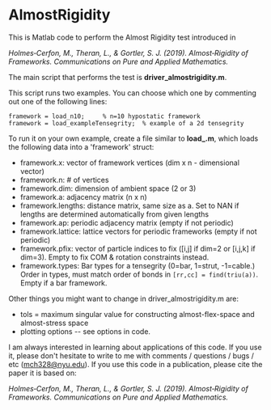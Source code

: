 # AlmostRigidity

This is Matlab code to perform the Almost Rigidity test introduced in 

 *Holmes‐Cerfon, M., Theran, L., & Gortler, S. J. (2019). Almost‐Rigidity of Frameworks. Communications on Pure and Applied Mathematics.*

The main script that performs the test is **driver_almostrigidity.m**.
    
This script runs two examples. You can choose which one by commenting out one of the following lines: 

    framework = load_n10;     % n=10 hypostatic framework
    framework = load_exampleTensegrity;  % example of a 2d tensegrity
    
To run it on your own example, create a file similar to **load_.m**, which loads the following data into a 'framework' struct:   
* framework.x:         vector of framework vertices (dim x n - dimensional vector)
* framework.n:         # of vertices
* framework.dim:       dimension of ambient space (2 or 3)  
* framework.a:         adjacency matrix (n x n)  
* framework.lengths:   distance matrix, same size as a. Set to NAN if lengths are determined automatically from given lengths  
* framework.ap:        periodic adjacency matrix (empty if not periodic)  
* framework.lattice:   lattice vectors for periodic frameworks (empty if not periodic)  
* framework.pfix:      vector of particle indices to fix ([i,j] if dim=2 or [i,j,k] if dim=3). Empty to fix COM & rotation constraints instead.  
* framework.types:     Bar types for a tensegrity (0=bar, 1=strut, -1=cable.)  
                       Order in types, must match order of bonds in `[rr,cc] = find(triu(a))`.  
                       Empty if a bar framework.   
                       
Other things you might want to change in driver_almostrigidity.m are:   
* tols = maximum singular value for constructing almost-flex-space and almost-stress space  
* plotting options -- see options in code.   

I am always interested in learning about applications of this code. 
If you use it, please don't hesitate to write to me with comments / questions / bugs / etc (mch328@nyu.edu).
If you use this code in a publication, please cite the paper it is based on: 

  *Holmes‐Cerfon, M., Theran, L., & Gortler, S. J. (2019). Almost‐Rigidity of Frameworks. Communications on Pure and Applied Mathematics.*
    
